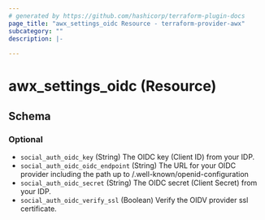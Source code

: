 ```yaml
---
# generated by https://github.com/hashicorp/terraform-plugin-docs
page_title: "awx_settings_oidc Resource - terraform-provider-awx"
subcategory: ""
description: |-
  
---
```


# awx_settings_oidc (Resource)





<!-- schema generated by tfplugindocs -->
## Schema

### Optional

- `social_auth_oidc_key` (String) The OIDC key (Client ID) from your IDP.
- `social_auth_oidc_oidc_endpoint` (String) The URL for your OIDC provider including the path up to /.well-known/openid-configuration
- `social_auth_oidc_secret` (String) The OIDC secret (Client Secret) from your IDP.
- `social_auth_oidc_verify_ssl` (Boolean) Verify the OIDV provider ssl certificate.



